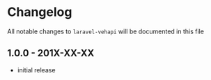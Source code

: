 # Changelog

All notable changes to `laravel-vehapi` will be documented in this file

## 1.0.0 - 201X-XX-XX

- initial release
